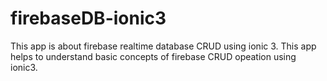 # firebaseDB-ionic3
This app is about firebase realtime database CRUD using ionic 3. This app helps to understand basic concepts of firebase CRUD opeation using ionic3.
